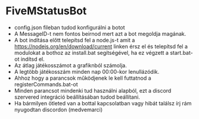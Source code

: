 # FiveMStatusBot

- config.json fileban tudod konfigurálni a botot
- A MessageID-t nem fontos beirnod mert azt a bot megoldja magának.
- A bot indítása előtt telepítsd fel a node.js-t amit a https://nodejs.org/en/download/current linken érsz el és telepítsd fel a modulokat a bothoz az install.bat segítségével, ha ez végzett a start.bat-ot indítsd el.
- Az átlag játékosszámot a grafiknból számolja.
- A legtöbb játékosszám minden nap 00:00-kor lenullázódik.
- Ahhoz hogy a parancsok működjenek le kell futtatnod a registerCommands.bat-ot
- Minden parancsot mindenki tud használni alapból, ezt a discord szervered integráció beállításában tudod beállítani.
- Ha bármilyen ötleted van a bottal kapcsolatban vagy hibát találsz írj rám nyugodtan discordon (medvemarci)